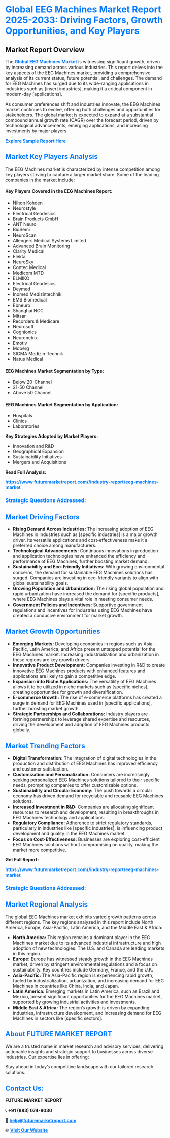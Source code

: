<h1 style="color: #007BFF;">Global EEG Machines Market Report 2025-2033: Driving Factors, Growth Opportunities, and Key Players</h1>

<section id="overview">
<h2>Market Report Overview</h2>
<p>The <a href="https://www.futuremarketreport.com//industry-report/eeg-machines-market" style="color: #007BFF; text-decoration: none;"><strong>Global EEG Machines Market</strong></a> is witnessing significant growth, driven by increasing demand across various industries. This report delves into the key aspects of the EEG Machines market, providing a comprehensive analysis of its current status, future potential, and challenges. The demand for EEG Machines has surged due to its wide-ranging applications in industries such as [insert industries], making it a critical component in modern-day [applications].</p>
<p>As consumer preferences shift and industries innovate, the EEG Machines market continues to evolve, offering both challenges and opportunities for stakeholders. The global market is expected to expand at a substantial compound annual growth rate (CAGR) over the forecast period, driven by technological advancements, emerging applications, and increasing investments by major players.</p>
</section>

<section id="overview">
<p><a href="https://www.futuremarketreport.com//request-sample/reportId=77329" style="color: #007BFF; text-decoration: none;"><strong>Explore Sample Report Here</strong></a></p>
</section>

<section id="key-players">
<h2 style="color: #007BFF;">Market Key Players Analysis</h2>
<p>The EEG Machines market is characterized by intense competition among key players striving to capture a larger market share. Some of the leading companies in the market include:</p>
<h4>Key Players Covered in the EEG Machines Report:</h4>
<ul><li>Nihon Kohden</li><li>Neurostyle</li><li>Electrical Geodesics</li><li>Brain Products GmbH</li><li>ANT Neuro</li><li>BioSemi</li><li>NeuroScan</li><li>Allengers Medical Systems Limited</li><li>Advanced Brain Monitoring</li><li>Clarity Medical</li><li>Elekta</li><li>NeuroSky</li><li>Contec Medical</li><li>Medicom MTD</li><li>ELMIKO</li><li>Electrical Geodesics</li><li>Deymed</li><li>Inomed Medizintechnik</li><li>EMS Biomedical</li><li>Ebneuro</li><li>Shanghai NCC</li><li>Mitsar</li><li>Recorders &amp; Medicare</li><li>Neurosoft</li><li>Cognionics</li><li>Neuronetrix</li><li>Emotiv</li><li>Moberg</li><li>SIGMA Medizin-Technik</li><li>Natus Medical</li></ul>
<h4>EEG Machines Market Segmentation by Type:</h4>
<ul><li>Below 20-Channel</li><li>21-50 Channel</li><li>Above 50 Channel</li></ul>

<h4>EEG Machines Market Segmentation by Application:</h4>
<ul><li>Hospitals</li><li>Clinics</li><li>Laboratories</li></ul>
<p><strong>Key Strategies Adopted by Market Players:</strong></p>
<ul>
<li>Innovation and R&D</li>
<li>Geographical Expansion</li>
<li>Sustainability Initiatives</li>
<li>Mergers and Acquisitions</li>
</ul>
</section>

<section>
<p><strong>Read Full Analysis: </strong></p><a href="https://www.futuremarketreport.com//industry-report/eeg-machines-market" style="color: #007BFF; text-decoration: none;"><strong>https://www.futuremarketreport.com//industry-report/eeg-machines-market</strong></a>
<h3 style="color: #007BFF;">Strategic Questions Addressed:</h3>
</section>

<section id="driving-factors">
<h2 style="color: #007BFF;">Market Driving Factors</h2>
<ul>
<li><strong>Rising Demand Across Industries:</strong> The increasing adoption of EEG Machines in industries such as [specific industries] is a major growth driver. Its versatile applications and cost-effectiveness make it a preferred choice among manufacturers.</li>
<li><strong>Technological Advancements:</strong> Continuous innovations in production and application technologies have enhanced the efficiency and performance of EEG Machines, further boosting market demand.</li>
<li><strong>Sustainability and Eco-Friendly Initiatives:</strong> With growing environmental concerns, the demand for sustainable EEG Machines solutions has surged. Companies are investing in eco-friendly variants to align with global sustainability goals.</li>
<li><strong>Growing Population and Urbanization:</strong> The rising global population and rapid urbanization have increased the demand for [specific products], where EEG Machines plays a vital role in meeting consumer needs.</li>
<li><strong>Government Policies and Incentives:</strong> Supportive government regulations and incentives for industries using EEG Machines have created a conducive environment for market growth.</li>
</ul>
</section>

<section id="growth-opportunities">
<h2 style="color: #007BFF;">Market Growth Opportunities</h2>
<ul>
<li><strong>Emerging Markets:</strong> Developing economies in regions such as Asia-Pacific, Latin America, and Africa present untapped potential for the EEG Machines market. Increasing industrialization and urbanization in these regions are key growth drivers.</li>
<li><strong>Innovative Product Development:</strong> Companies investing in R&D to create innovative EEG Machines products with enhanced features and applications are likely to gain a competitive edge.</li>
<li><strong>Expansion into Niche Applications:</strong> The versatility of EEG Machines allows it to be utilized in niche markets such as [specific niches], creating opportunities for growth and diversification.</li>
<li><strong>E-commerce Growth:</strong> The rise of e-commerce platforms has created a surge in demand for EEG Machines used in [specific applications], further boosting market growth.</li>
<li><strong>Strategic Partnerships and Collaborations:</strong> Industry players are forming partnerships to leverage shared expertise and resources, driving the development and adoption of EEG Machines products globally.</li>
</ul>
</section>

<section id="trending-factors">
<h2 style="color: #007BFF;">Market Trending Factors</h2>
<ul>
<li><strong>Digital Transformation:</strong> The integration of digital technologies in the production and distribution of EEG Machines has improved efficiency and customer satisfaction.</li>
<li><strong>Customization and Personalization:</strong> Consumers are increasingly seeking personalized EEG Machines solutions tailored to their specific needs, prompting companies to offer customizable options.</li>
<li><strong>Sustainability and Circular Economy:</strong> The push towards a circular economy has driven demand for recyclable and reusable EEG Machines solutions.</li>
<li><strong>Increased Investment in R&D:</strong> Companies are allocating significant resources to research and development, resulting in breakthroughs in EEG Machines technology and applications.</li>
<li><strong>Regulatory Compliance:</strong> Adherence to strict regulatory standards, particularly in industries like [specific industries], is influencing product development and quality in the EEG Machines market.</li>
<li><strong>Focus on Cost-Effectiveness:</strong> Businesses are exploring cost-efficient EEG Machines solutions without compromising on quality, making the market more competitive.</li>
</ul>
</section>

<section>
<p><strong>Get Full Report: </strong></p><a href="https://www.futuremarketreport.com//industry-report/eeg-machines-market" style="color: #007BFF; text-decoration: none;"><strong>https://www.futuremarketreport.com//industry-report/eeg-machines-market</strong></a>
<h3 style="color: #007BFF;">Strategic Questions Addressed:</h3>
</section>


<section id="regional-analysis">
<h2 style="color: #007BFF;">Market Regional Analysis</h2>
<p>The global EEG Machines market exhibits varied growth patterns across different regions. The key regions analyzed in this report include North America, Europe, Asia-Pacific, Latin America, and the Middle East & Africa:</p>
<ul>
<li><strong>North America:</strong> This region remains a dominant player in the EEG Machines market due to its advanced industrial infrastructure and high adoption of new technologies. The U.S. and Canada are leading markets in this region.</li>
<li><strong>Europe:</strong> Europe has witnessed steady growth in the EEG Machines market, driven by stringent environmental regulations and a focus on sustainability. Key countries include Germany, France, and the U.K.</li>
<li><strong>Asia-Pacific:</strong> The Asia-Pacific region is experiencing rapid growth, fueled by industrialization, urbanization, and increasing demand for EEG Machines in countries like China, India, and Japan.</li>
<li><strong>Latin America:</strong> Emerging markets in Latin America, such as Brazil and Mexico, present significant opportunities for the EEG Machines market, supported by growing industrial activities and investments.</li>
<li><strong>Middle East & Africa:</strong> The region’s growth is driven by expanding industries, infrastructure development, and increasing demand for EEG Machines in sectors like [specific sectors].</li>
</ul>
</section>

<footer>
<h2 style="color: #007BFF;">About FUTURE MARKET REPORT</h2>
<p>We are a trusted name in market research and advisory services, delivering actionable insights and strategic support to businesses across diverse industries. Our expertise lies in offering:</p>

<p>Stay ahead in today’s competitive landscape with our tailored research solutions.</p>

<h2 style="color: #007BFF;">Contact Us:</h2>
<p><strong>FUTURE MARKET REPORT</strong></p>
<p>📞 <strong>+91 (883) 074-8030</strong></p>
<p>📧 <strong><a href="mailto:help@futuremarketreport.com" style="color: #007BFF;">help@futuremarketreport.com</a></strong></p>
<p>🌐 <strong><a href="https://www.futuremarketreport.com/" style="color: #007BFF;">Visit Our Website</a></strong></p>
</footer>